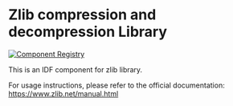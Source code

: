 # Zlib compression and decompression Library

[![Component Registry](https://components.espressif.com/components/espressif/zlib/badge.svg)](https://components.espressif.com/components/espressif/zlib)

This is an IDF component for zlib library.

For usage instructions, please refer to the official documentation: https://www.zlib.net/manual.html
